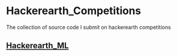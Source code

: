 # Hackerearth_Competitions
The collection of source code I submit on hackerearth competitions

## [Hackerearth_ML](https://www.hackerearth.com/challenges/competitive/hackerearth-machine-learning-challenge-pet-adoption)
